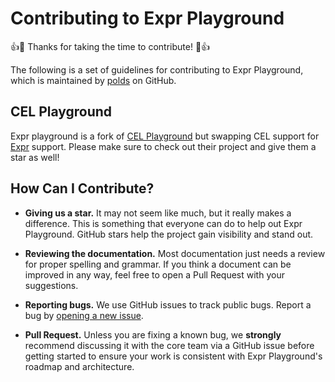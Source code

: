 # Contributing to Expr Playground

:+1::tada: Thanks for taking the time to contribute! :tada::+1:

The following is a set of guidelines for contributing to Expr Playground, 
which is maintained by [polds](https://github.com/polds) on GitHub.

## CEL Playground

Expr playground is a fork of [CEL Playground](https://github.com/undistro/cel-playground) but swapping CEL support for 
[Expr](https://expr-lang.org/) support. Please make sure to check out their project and give them a star as well!

## How Can I Contribute?

- **Giving us a star.** It may not seem like much, but it really makes a
  difference. This is something that everyone can do to help out Expr Playground.
  GitHub stars help the project gain visibility and stand out.

- **Reviewing the documentation.** 
  Most documentation just needs a review for proper spelling and grammar. 
  If you think a document can be improved in any way, 
  feel free to open a Pull Request with your suggestions.

- **Reporting bugs.** We use GitHub issues to track public bugs. 
  Report a bug by [opening a new issue](https://github.com/polds/expr-playground/issues/new/choose).
  
- **Pull Request.** Unless you are fixing a known bug, we **strongly** 
  recommend discussing it with the core team via a GitHub issue before 
  getting started to ensure your work is consistent with Expr Playground's roadmap and architecture.

